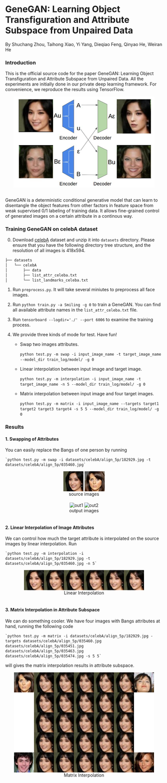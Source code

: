 # GeneGAN: Learning Object Transfiguration and Attribute Subspace from Unpaired Data

By Shuchang Zhou, Taihong Xiao, Yi Yang, Dieqiao Feng, Qinyao He, Weiran He

### Introduction

This is the official source code for the paper GeneGAN: Learning Object Transfiguration 
and Attribute Subspace from Unpaired Data. All the experiments are initially done in 
our private deep learning framework. For convenience, we reproduce the results using TensorFlow.

<div align="center">
<img align="center" src="images/cross.jpg" width="450" alt="cross">
</div> 
<br/>

GeneGAN is a deterministic conditional generative model that can learn to disentangle the object
features from other factors in feature space from weak supervised 0/1 labeling of training data.
It allows fine-grained control of generated images on a certain attribute in a continous way.

### Training GeneGAN on celebA dataset

0. Download [celebA](http://mmlab.ie.cuhk.edu.hk/projects/CelebA.html) dataset and unzip it into 
`datasets` directory. Please ensure that you have the following directory tree structure, and the 
resolution of all images is 418x594.

```
├── datasets
│   └── celebA
│       ├── data
│       ├── list_attr_celeba.txt
│       └── list_landmarks_celeba.txt
```

1. Run `preprocess.py`. It will take several miniutes to preprocess all face images.

2. Run `python train.py -a Smiling -g 0` to train a GeneGAN. You can find all available 
attribute names in the `list_attr_celeba.txt` file. 

3. Run `tensorboard --logdir='./' --port 6006` to examine the training process.

4. We provide three kinds of mode for test. Have fun!

	* Swap two images attributes. 

		`python test.py -m swap -i input_image_name -t target_image_name --model_dir train_log/model/ -g 0` 

	* Linear interpolation between input image and target image. 

		`python test.py -m interpolation -i input_image_name -t target_image_name -n 5 --model_dir train_log/model/ -g 0` 

	* Matrix interpolation between input image and four target images.

		`python test.py -m matrix -i input_image_name --targets target1 target2 target3 target4 -s 5 5 --model_dir train_log/model/ -g 0` 


### Results


#### 1. Swapping of Attributes 

You can easily replace the Bangs of one person by running 

    `python test.py -m swap -i datasets/celebA/align_5p/182929.jpg -t datasets/celebA/align_5p/035460.jpg`

<div align="center">
<img align="center" src="images/182929_resize.jpg" alt="input">
<img align="center" src="images/035460_resize.jpg" alt="target">
</div>
<div align="center">
source images
</div>
<br/>

<div align="center">
<img align="center" src="images/out1.jpg" alt="out1">
<img align="center" src="images/out2.jpg" alt="out2">
</div>
<div align="center">
output images
</div>
<br/>



#### 2. Linear Interpolation of Image Attributes

We can control how much the target attribute is interpolated on the source images
by linear interpolation. Run

    `python test.py -m interpolation -i datasets/celebA/align_5p/182929.jpg -t datasets/celebA/align_5p/035460.jpg -n 5`

<div align="center">
<img align="center" src="images/interpolation.jpg" alt="interpolation">
</div>
<div align="center">
Linear Interpolation
</div>
<br/>

#### 3. Matrix Interpolation in Attribute Subspace

We can do something cooler. We have four images with Bangs attributes at hand,
running the following code 

    `python test.py -m matrix -i datasets/celebA/align_5p/182929.jpg -targets datasets/celebA/align_5p/035460.jpg datasets/celebA/align_5p/035451.jpg datasets/celebA/align_5p/035463.jpg datasets/celebA/align_5p/035474.jpg -s 5 5`

will gives the matrix interpolation results in attribute subspace.

<div align="center">
<img align="center" src="images/four_matrix.jpg" alt="matrix">
</div>
<div align="center">
Matrix Interpolation
</div>
<br/>

